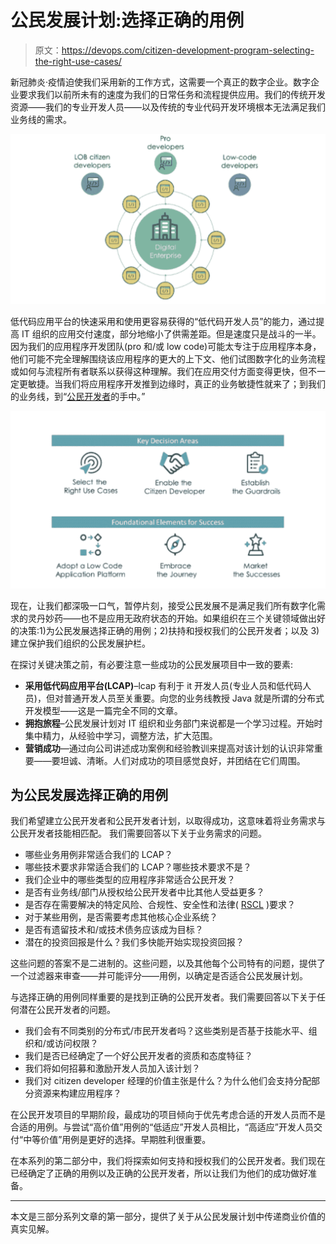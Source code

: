 # 公民发展计划:选择正确的用例

> 原文：<https://devops.com/citizen-development-program-selecting-the-right-use-cases/>

新冠肺炎·疫情迫使我们采用新的工作方式，这需要一个真正的数字企业。数字企业要求我们以前所未有的速度为我们的日常任务和流程提供应用。我们的传统开发资源——我们的专业开发人员——以及传统的专业代码开发环境根本无法满足我们业务线的需求。

![Citizen development](img/b2731848867038fee69dd1429c94879c.png)

低代码应用平台的快速采用和使用更容易获得的“低代码开发人员”的能力，通过提高 IT 组织的应用交付速度，部分地缩小了供需差距。但是速度只是战斗的一半。因为我们的应用程序开发团队(pro 和/或 low code)可能太专注于应用程序本身，他们可能不完全理解围绕该应用程序的更大的上下文、他们试图数字化的业务流程或如何与流程所有者联系以获得这种理解。我们在应用交付方面变得更快，但不一定更敏捷。当我们将应用程序开发推到边缘时，真正的业务敏捷性就来了；到我们的业务线，到“[公民开发者](https://devops.com/?s=citizen%20developers)的手中。”

![citizen development](img/a735e00b1232f8e7a1d581013b829535.png)

现在，让我们都深吸一口气，暂停片刻，接受公民发展不是满足我们所有数字化需求的灵丹妙药——也不是应用无政府状态的开始。如果组织在三个关键领域做出好的决策:1)为公民发展选择正确的用例；2)扶持和授权我们的公民开发者；以及 3)建立保护我们组织的公民发展护栏。

在探讨关键决策之前，有必要注意一些成功的公民发展项目中一致的要素:

*   **采用低代码应用平台(LCAP)**–lcap 有利于 it 开发人员(专业人员和低代码人员)，但对普通开发人员至关重要。向您的业务线教授 Java 就是所谓的分布式开发模型——这是一篇完全不同的文章。
*   **拥抱旅程**–公民发展计划对 IT 组织和业务部门来说都是一个学习过程。开始时集中精力，从经验中学习，调整方法，扩大范围。
*   **营销成功**—通过向公司讲述成功案例和经验教训来提高对该计划的认识非常重要——要坦诚、清晰。人们对成功的项目感觉良好，并团结在它们周围。

## 为公民发展选择正确的用例

我们希望建立公民开发者和公民开发者计划，以取得成功，这意味着将业务需求与公民开发者技能相匹配。
我们需要回答以下关于业务需求的问题。

*   哪些业务用例非常适合我们的 LCAP？
*   哪些技术要求非常适合我们的 LCAP？哪些技术要求不是？
*   我们企业中的哪些类型的应用程序非常适合公民开发？
*   是否有业务线/部门从授权给公民开发者中比其他人受益更多？
*   是否存在需要解决的特定风险、合规性、安全性和法律( [RSCL](https://en.wikipedia.org/wiki/Regulatory_compliance) )要求？
*   对于某些用例，是否需要考虑其他核心企业系统？
*   是否有遗留技术和/或技术债务应该成为目标？
*   潜在的投资回报是什么？我们多快能开始实现投资回报？

这些问题的答案不是二进制的。这些问题，以及其他每个公司特有的问题，提供了一个过滤器来审查——并可能评分——用例，以确定是否适合公民发展计划。

与选择正确的用例同样重要的是找到正确的公民开发者。我们需要回答以下关于任何潜在公民开发者的问题。

*   我们会有不同类别的分布式/市民开发者吗？这些类别是否基于技能水平、组织和/或访问权限？
*   我们是否已经确定了一个好公民开发者的资质和态度特征？
*   我们将如何招募和激励开发人员加入该计划？
*   我们对 citizen developer 经理的价值主张是什么？为什么他们会支持分配部分资源来构建应用程序？

在公民开发项目的早期阶段，最成功的项目倾向于优先考虑合适的开发人员而不是合适的用例。与尝试“高价值”用例的“低适应”开发人员相比，“高适应”开发人员交付“中等价值”用例是更好的选择。早期胜利很重要。

在本系列的第二部分中，我们将探索如何支持和授权我们的公民开发者。我们现在已经确定了正确的用例以及正确的公民开发者，所以让我们为他们的成功做好准备。

* * *

本文是三部分系列文章的第一部分，提供了关于从公民发展计划中传递商业价值的真实见解。